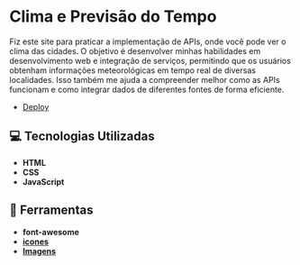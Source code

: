 # Clima e Previsão do Tempo
Fiz este site para praticar a implementação de APIs, onde você pode ver o clima das cidades. O objetivo é desenvolver minhas habilidades em desenvolvimento web e integração de serviços, permitindo que os usuários obtenham informações meteorológicas em tempo real de diversas localidades. Isso também me ajuda a compreender melhor como as APIs funcionam e como integrar dados de diferentes fontes de forma eficiente.

- [Deploy](https://mjuliamiosso.github.io/weather-app/)

## 💻 Tecnologias Utilizadas

* **HTML**
* **CSS**
* **JavaScript**

## 🔧 Ferramentas

* **font-awesome**
* **[icones](https://github.com/basmilius/weather-icons)**
* **[Imagens](https://www.freepik.com/)**